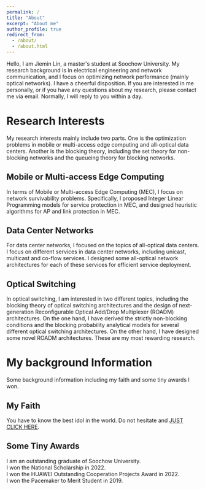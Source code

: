 ```yaml
---
permalink: /
title: "About"
excerpt: "About me"
author_profile: true
redirect_from: 
  - /about/
  - /about.html
---
```


Hello, I am Jiemin Lin, a master's student at Soochow University. My research background is in electrical engineering and network communication, and I focus on optimizing network performance (mainly optical networks). I have a cheerful disposition. If you are interested in me personally, or if you have any questions about my research, please contact me via email. Normally, I will reply to you within a day.

Research Interests
======  
My research interests mainly include two parts. One is the optimization problems in mobile or multi-access edge computing and all-optical data centers. Another is the blocking theory, including the set theory for non-blocking networks and the queueing theory for blocking networks.

Mobile or Multi-access Edge Computing
------ 
In terms of Mobile or Multi-access Edge Computing (MEC), I focus on network survivability problems. Specifically, I proposed Integer Linear Programming models for service protection in MEC, and designed heuristic algorithms for AP and link protection in MEC.

Data Center Networks
------ 
For data center networks, I focused on the topics of all-optical data centers. I focus on different services in data center networks, including unicast, multicast and co-flow services. I designed some all-optical network architectures for each of these services for efficient service deployment.

Optical Switching
------
In optical switching, I am interested in two different topics, including the blocking theory of optical switching architectures and the design of next-generation Reconfigurable Optical Add/Drop Multiplexer (ROADM) architectures. On the one hand, I have derived the strictly non-blocking conditions and the blocking probability analytical models for several different optical switching architectures. On the other hand, I have designed some novel ROADM architectures. These are my most rewarding research.

My background Information
======  
Some background information including my faith and some tiny awards I won.

My Faith
------ 
You have to know the best idol in the world. Do not hesitate and [JUST CLICK HERE](https://space.bilibili.com/672328094/).  

Some Tiny Awards
------
I am an outstanding graduate of Soochow University.  
I won the National Scholarship in 2022.  
I won the HUAWEI Outstanding Cooperation Projects Award in 2022.  
I won the Pacemaker to Merit Student in 2019.  
